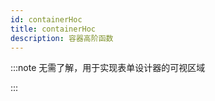 ```yaml
---
id: containerHoc
title: containerHoc
description: 容器高阶函数
---
```


:::note
无需了解，用于实现表单设计器的可视区域

:::

